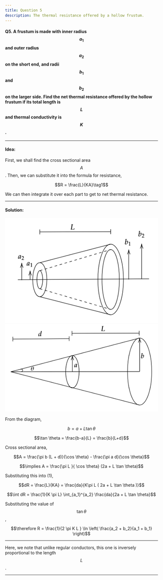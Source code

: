 ```yaml
---
title: Question 5
description: The thermal resistance offered by a hollow frustum.
---
```


<script src="https://cdn.mathjax.org/mathjax/latest/MathJax.js?config=TeX-AMS-MML_HTMLorMML" type="text/javascript"></script>

#### Q5. A frustum is made with inner radius $$a_1$$ and outer radius $$a_2$$ on the short end, and radii $$b_1$$ and $$b_2$$ on the larger side. Find the net thermal resistance offered by the hollow frustum if its total length is $$L$$ and thermal conductivity is $$K$$.

---
#### Idea:

First, we shall find the cross sectional area $$A$$. Then, we can substitute it into the formula for resistance,

$$R = \frac{L}{KA}\tag1$$

We can then integrate it over each part to get to net thermal resistance.

---
#### Solution:

![](./docs/5_1.png)
![](./docs/5_2.png)

From the diagram,

$$b = a + L \tan \theta$$

$$\tan \theta = \frac{b-a}{L} = \frac{b}{L+d}$$

Cross sectional area, 

$$A = \frac{\pi b (L + d)}{\cos \theta} - \frac{\pi a d}{\cos \theta}$$

$$\implies A = \frac{\pi L }{ \cos \theta} (2a + L \tan \theta)$$

Substituting this into (1),

$$dR = \frac{L}{KA} = \frac{da}{K\pi L ( 2a + L \tan \theta )}$$

$$\int dR = \frac{1}{K \pi L} \int_{a_1}^{a_2} \frac{da}{2a + L \tan \theta}$$

Substituting the value of $$\tan \theta$$,

$$\therefore R = \frac{1}{2 \pi K L } \ln \left( \frac{a_2 + b_2}{a_1 + b_1} \right)$$

---

Here, we note that unlike regular conductors, this one is inversely proportional to the length $$L$$.

---
